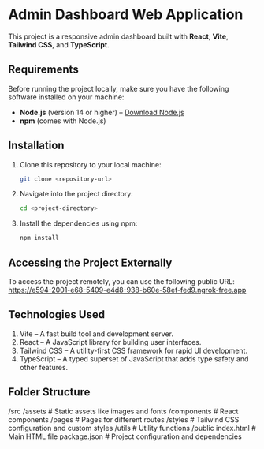 # Admin Dashboard Web Application

This project is a responsive admin dashboard built with **React**, **Vite**, **Tailwind CSS**, and **TypeScript**.

## Requirements

Before running the project locally, make sure you have the following software installed on your machine:

- **Node.js** (version 14 or higher) – [Download Node.js](https://nodejs.org/)
- **npm** (comes with Node.js)

## Installation

1. Clone this repository to your local machine:

   ```bash
   git clone <repository-url>

2. Navigate into the project directory:

   ```bash
   cd <project-directory>

3. Install the dependencies using npm:

   ```bash
   npm install

## Accessing the Project Externally

To access the project remotely, you can use the following public URL:
https://e594-2001-e68-5409-e4d8-938-b60e-58ef-fed9.ngrok-free.app

## Technologies Used
1. Vite – A fast build tool and development server.
2. React – A JavaScript library for building user interfaces.
3. Tailwind CSS – A utility-first CSS framework for rapid UI development.
4. TypeScript – A typed superset of JavaScript that adds type safety and other features.

## Folder Structure

/src
  /assets       # Static assets like images and fonts
  /components   # React components
  /pages        # Pages for different routes
  /styles       # Tailwind CSS configuration and custom styles
  /utils        # Utility functions
/public
  index.html    # Main HTML file
package.json    # Project configuration and dependencies

